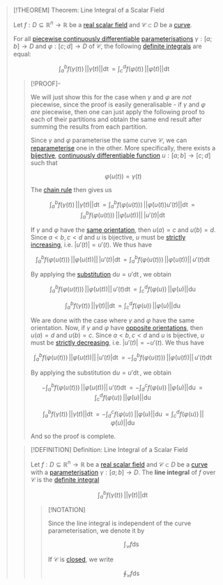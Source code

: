>[!THEOREM] Theorem: Line Integral of a Scalar Field
>
>Let $f: D \subseteq \mathbb{R}^n \to \mathbb{R}$ be a [real scalar field](../Real%20Scalar%20Field.md) and $\mathcal{C} \subset D$ be a [curve](../../../../Geometry/Topology/Curves/Curve.md).
>
>For all [piecewise continuously differentiable](../../Real%20Vector%20Functions/Differentiation/Partial%20Derivatives%20of%20Real%20Vector%20Functions.md#^smoothness) [parameterisations](../../Curve%20Parameterisation/Curve%20Parameterisation.md) $\gamma: [a;b] \to D$ and $\varphi: [c;d] \to D$ of $\mathcal{C}$, the following [definite integrals](../../../Real%20Analysis/Integration/Definite%20Integrals/Definite%20Integral.md) are equal:
>
>$$\int_a^b f(\gamma(t))\, ||\dot\gamma (t)||\mathop{\mathrm{d}t} = \int_c^d f(\varphi(t))\, ||\dot\varphi (t)||\mathop{\mathrm{d}t}$$
>
>>[!PROOF]-
>>
>>We will just show this for the case when $\gamma$ and $\varphi$ are *not* piecewise, since the proof is easily generalisable - if $\gamma$ and $\varphi$ *are* piecewise, then one can just apply the following proof to each of their partitions and obtain the same end result after summing the results from each partition.
>>
>>Since $\gamma$ and $\varphi$ parameterise the same curve $\mathcal{C}$, we can [reparameterise](../../../../Geometry/Topology/Curves/Curve.md) one in the other. More specifically, there exists a [bijective](../../../../Set%20Theory/Functions/Injection,%20Surjection,%20Bijection.md), [continuously differentiable function](../../../Real%20Analysis/Differentiation/Differentiability%20of%20Real%20Functions.md) $u: [a;b] \to [c;d]$ such that
>>
>>$$\varphi(u(t)) = \gamma (t)$$
>>
>>The [chain rule](../../Curve%20Parameterisation/Differentiation/Differentiation%20Rules%20for%20Curve%20Parameterisations.md#^chainrule) then gives us
>>
>>$$\int_a^b f(\gamma(t))\, ||\dot\gamma (t)||\mathop{\mathrm{d}t} = \int_a^b f(\varphi(u(t)))\, ||\dot\varphi (u(t)) u'(t)|| \mathop{\mathrm{d}t} =  \int_a^b f(\varphi(u(t)))\, ||\dot\varphi (u(t))|| \, |u'(t)|\mathop{\mathrm{d}t}$$
>>
>>If $\gamma$ and $\varphi$ have the [same orientation](../../../../Geometry/Topology/Curves/Curve.md#^orientation), then $u(a) = c$ and $u(b) = d$. Since $a \lt b, c \lt d$ and $u$ is bijective, $u$ must be [strictly increasing](../../../Real%20Analysis/Functions/Monotony/Monotony%20of%20Real%20Functions.md), i.e. $|u'(t)| = u'(t)$. We thus have
>>
>>$$\int_a^b f(\varphi(u(t)))\, ||\dot\varphi (u(t))|| \, |u'(t)|\mathop{\mathrm{d}t} = \int_a^b f(\varphi(u(t))) \, ||\dot\varphi (u(t))|| \, u'(t)\mathop{\mathrm{d}t}$$
>>
>>By applying the [substitution](../../../Real%20Analysis/Differentiation/Differentiation%20Rules.md) $\mathrm{d}u = u' \mathop{\mathrm{d}t}$, we obtain 
>>
>>$$\int_a^b f(\varphi(u(t)))\, ||\dot\varphi (u(t))|| \, u'(t)\mathop{\mathrm{d}t} = \int_c^d f(\varphi(u))\, ||\dot \varphi(u)|| \mathop{\mathrm{d}u}$$
>>
>>$$\int_a^b f(\gamma(t))\, ||\dot\gamma (t)||\mathop{\mathrm{d}t} = \int_c^d f(\varphi(u))\, ||\dot \varphi(u)|| \mathop{\mathrm{d}u}$$
>>
>>We are done with the case where $\gamma$ and $\varphi$ have the same orientation. Now, if $\gamma$ and $\varphi$ have [opposite orientations](../../../../Geometry/Topology/Curves/Curve.md#^orientation), then $u(a) = d$ and $u(b) = c$. Since $a \lt b, c \lt d$ and $u$ is bijective, $u$ must be [strictly decreasing](../../../Real%20Analysis/Functions/Monotony/Monotony%20of%20Real%20Functions.md), i.e. $|u'(t)| = -u'(t)$. We thus have
>>
>>$$\int_a^b f(\varphi(u(t)))\, ||\dot\varphi (u(t))|| \, |u'(t)|\mathop{\mathrm{d}t} = - \int_a^b f(\varphi(u(t)))\, ||\dot\varphi (u(t))|| \, u'(t)\mathop{\mathrm{d}t}$$
>>
>>By applying the substitution $\mathrm{d}u = u' \mathop{\mathrm{d}t}$, we obtain 
>>
>>$$- \int_a^b f(\varphi(u(t)))\, ||\dot\varphi (u(t))|| \, u'(t)\mathop{\mathrm{d}t} = - \int_d^c f(\varphi(u))\, ||\dot \varphi(u)|| \mathop{\mathrm{d}u} = \int_c^d f(\varphi(u))\, ||\dot \varphi(u)|| \mathop{\mathrm{d}u}$$
>>
>>$$\int_a^b f(\gamma(t))\, ||\dot\gamma (t)||\mathop{\mathrm{d}t} = - \int_d^c f(\varphi(u))\, ||\dot \varphi(u)|| \mathop{\mathrm{d}u} = \int_c^d f(\varphi(u))\, ||\dot \varphi(u)|| \mathop{\mathrm{d}u}$$
>>
>>And so the proof is complete.
>>
>
>>[!DEFINITION] Definition: Line Integral of a Scalar Field
>>
>>Let $f: D \subseteq \mathbb{R}^n \to \mathbb{R}$ be a [real scalar field](../Real%20Scalar%20Field.md) and $\mathcal{C} \subset D$ be a [curve](../../../../Geometry/Topology/Curves/Curve.md) with a [parameterisation](../../Curve%20Parameterisation/Curve%20Parameterisation.md) $\gamma: [a;b] \to D$. The **line integral** of $f$ over $\mathcal{C}$ is the [definite integral](../../../Real%20Analysis/Integration/Definite%20Integrals/Definite%20Integral.md)
>>
>>$$\int_a^b f(\gamma(t))\, ||\dot\gamma (t)||\mathop{\mathrm{d}t}$$
>>
>>>[!NOTATION]
>>>
>>>Since the line integral is independent of the curve parameterisation, we denote it by
>>>
>>>$$\int_\mathcal{C} f \mathop{\mathrm{d}s}$$
>>>
>>>If $\mathcal{C}$ is [closed](../../../../Geometry/Topology/Curves/Closed%20Curve.md), we write
>>>
>>>$$\oint_\mathcal{C} f \mathop{\mathrm{d}s}$$
>>>
>>
>